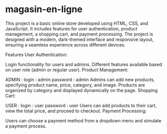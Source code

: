 # magasin-en-ligne
This project is a basic online store developed using HTML, CSS, and JavaScript. It includes features for user authentication, product management, a shopping cart, and payment processing. The project is designed with a modern, dark-themed interface and responsive layout, ensuring a seamless experience across different devices.

Features
User Authentication:

Login functionality for users and admins.
Different features available based on user role (admin or regular user).
Product Management:

ADMIN :
login : admin
password : admin
Admins can add new products, specifying product name, price, category, and image.
Products are organized by category and displayed dynamically on the page.
Shopping Cart:

USER :
login : user
password : user
Users can add products to their cart, view the total price, and proceed to checkout.
Payment Processing:

Users can choose a payment method from a dropdown menu and simulate a payment process.
